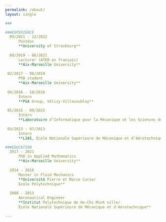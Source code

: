 ```yaml
---
permalink: /about/
layout: single

###

###EXPERIENCE
  09/2021 - 12/2022
      Postdoc
      **University of Strasbourg**
      
  09/2019 - 08/2021
      Lecturer (ATER en français)
      **Aix-Marseille University**
      
 02/2017 - 08/2019
      PhD student
      **Aix-Marseille University**
      
 04/2016 - 10/2016
      Intern
      **PSA Group, Vélizy-Villacoublay**
      
 05/2015 - 09/2015
      Intern
      **Laboratoire d’Informatique pour la Mécanique et les Sciences de l’Ingénieur – CNRS, Orsay**
      
 03/2013 - 07/2013
      Intern
      **LIAS, École Nationale Supérieure de Mécanique et d’Aérotechnique, Poitiers**

###EDUCATION
  2017 - 2021
      PhD in Applied Mathematics
      **Aix-Marseille University**
  
  2014 - 2016
      Master in Fluid Mechanics
      **Université Pierre et Marie Curie/
      Ecole Polytechnique**
  
  2008 - 2013
      Aeronautical Engineer
      **Institut Polytechnique de Ho-Chi-Minh ville/
      École Nationale Supérieure de Mécanique et d'Aérotechnique**
  
---
```

